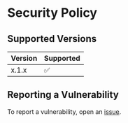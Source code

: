 # Security Policy

## Supported Versions
| Version | Supported          |
| ------- | ------------------ |
| x.1.x   | :white_check_mark: |

## Reporting a Vulnerability
To report a vulnerability, open an [issue](https://github.com/airscripts/openkb/issues/new/choose).
